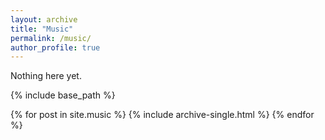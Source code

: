 ```yaml
---
layout: archive
title: "Music"
permalink: /music/
author_profile: true
---
```


Nothing here yet.

{% include base_path %}


{% for post in site.music %}
  {% include archive-single.html %}
{% endfor %}

